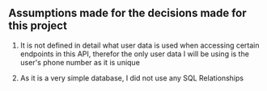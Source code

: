 ## Assumptions made for the decisions made for this project

1) It is not defined in detail what user data is used when accessing certain endpoints in this API, therefor the only user data I will be using is the user's phone number as it is unique

2) As it is a very simple database, I did not use any SQL Relationships

